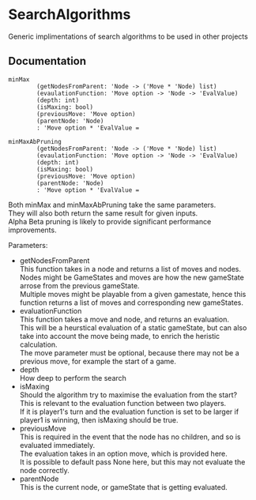 # SearchAlgorithms

Generic implimentations of search algorithms to be used in other projects

## Documentation

```
minMax
        (getNodesFromParent: 'Node -> ('Move * 'Node) list)
        (evaulationFunction: 'Move option -> 'Node -> 'EvalValue)
        (depth: int)
        (isMaxing: bool)
        (previousMove: 'Move option)
        (parentNode: 'Node)
        : 'Move option * 'EvalValue =
```
        
```
minMaxAbPruning
        (getNodesFromParent: 'Node -> ('Move * 'Node) list)
        (evaulationFunction: 'Move option -> 'Node -> 'EvalValue)
        (depth: int)
        (isMaxing: bool)
        (previousMove: 'Move option)
        (parentNode: 'Node)
        : 'Move option * 'EvalValue =
```
        
Both minMax and minMaxAbPruning take the same parameters.<br/>
They will also both return the same result for given inputs.<br/>
Alpha Beta pruning is likely to provide significant performance improvements.
        
Parameters:
- getNodesFromParent<br/>
  This function takes in a node and returns a list of moves and nodes.<br/>
  Nodes might be GameStates and moves are how the new gameState arrose from the previous gameState.<br/>
  Multiple moves might be playable from a given gamestate, hence this function returns a list of moves and corresponding new gameStates.
- evaluationFunction<br/>
  This function takes a move and node, and returns an evaluation.<br/>
  This will be a heurstical evaluation of a static gameState, but can also take into account the move being made, to enrich the heristic calculation.<br/>
  The move parameter must be optional, because there may not be a previous move, for example the start of a game.
- depth<br/>
  How deep to perform the search
- isMaxing<br/>
  Should the algorithm try to maximise the evaluation from the start?<br/>
  This is relevant to the evaluation function between two players.<br/>
  If it is player1's turn and the evaluation function is set to be larger if player1 is winning, then isMaxing should be true.
- previousMove<br/>
  This is required in the event that the node has no children, and so is evaluated immediately.<br/>
  The evaluation takes in an option move, which is provided here.<br/>
  It is possible to default pass None here, but this may not evaluate the node correctly.
- parentNode<br/>
  This is the current node, or gameState that is getting evaluated.
